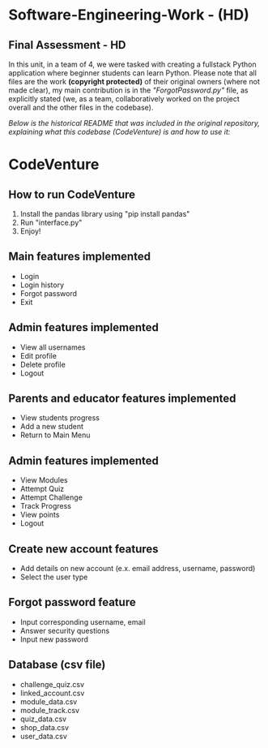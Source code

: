 # Software-Engineering-Work - (HD)

## Final Assessment - HD
In this unit, in a team of 4, we were tasked with creating a fullstack Python application where beginner students can learn Python. Please note that all files are the work **(copyright protected)** of their original owners (where not made clear), my main contribution is in the _"ForgotPassword.py"_ file, as explicitly stated (we, as a team, collaboratively worked on the project overall and the other files in the codebase).

_Below is the historical README that was included in the original repository, explaining what this codebase (CodeVenture) is and how to use it:_

# CodeVenture

## How to run CodeVenture 
1. Install the pandas library using "pip install pandas"
2. Run "interface.py"
3. Enjoy!

## Main features implemented
* Login
* Login history 
* Forgot password
* Exit

## Admin features implemented
* View all usernames
* Edit profile
* Delete profile
* Logout

## Parents and educator features implemented
* View students progress
* Add a new student
* Return to Main Menu

## Admin features implemented
* View Modules
* Attempt Quiz
* Attempt Challenge
* Track Progress
* View points
* Logout

## Create new account features
* Add details on new account (e.x. email address, username, password)
* Select the user type

## Forgot password feature
* Input corresponding username, email
* Answer security questions
* Input new password

## Database (csv file)
* challenge_quiz.csv
* linked_account.csv
* module_data.csv
* module_track.csv
* quiz_data.csv
* shop_data.csv
* user_data.csv

